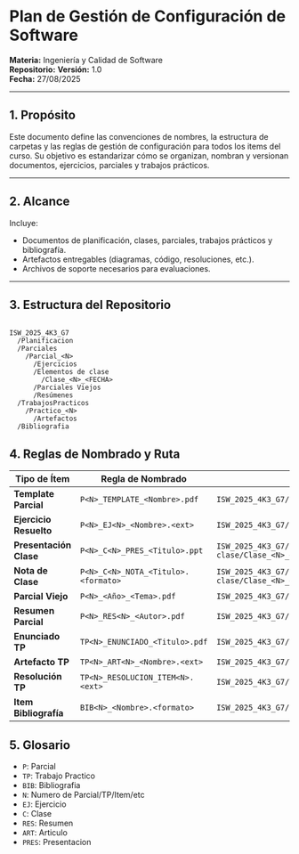 # Plan de Gestión de Configuración de Software

**Materia:** Ingeniería y Calidad de Software  
**Repositorio:**
**Versión:** 1.0  
**Fecha:** 27/08/2025

---

## 1. Propósito

Este documento define las convenciones de nombres, la estructura de carpetas y las reglas de gestión de configuración para todos los items del curso. Su objetivo es estandarizar cómo se organizan, nombran y versionan documentos, ejercicios, parciales y trabajos prácticos.

---

## 2. Alcance

Incluye:

- Documentos de planificación, clases, parciales, trabajos prácticos y bibliografía.
- Artefactos entregables (diagramas, código, resoluciones, etc.).
- Archivos de soporte necesarios para evaluaciones.

---

## 3. Estructura del Repositorio

```plaintext

ISW_2025_4K3_G7
  /Planificacion
  /Parciales
    /Parcial_<N>
      /Ejercicios
      /Elementos de clase
        /Clase_<N>_<FECHA>
      /Parciales Viejos
      /Resúmenes
  /TrabajosPracticos
    /Practico_<N>
      /Artefactos
  /Bibliografia

```

## 4. Reglas de Nombrado y Ruta

| Tipo de Ítem           | Regla de Nombrado                   | Ruta                                                                          |
| ---------------------- | ----------------------------------- | ----------------------------------------------------------------------------- |
| **Template Parcial**   | `P<N>_TEMPLATE_<Nombre>.pdf`        | `ISW_2025_4K3_G7/Parciales/Parcial_<N>/`                                      |
| **Ejercicio Resuelto** | `P<N>_EJ<N>_<Nombre>.<ext>`         | `ISW_2025_4K3_G7/Parciales/Parcial_<N>/Ejercicios/`                           |
| **Presentación Clase** | `P<N>_C<N>_PRES_<Titulo>.ppt`       | `ISW_2025_4K3_G7/Parciales/Parcial_<N>/Elementos de clase/Clase_<N>_<FECHA>/` |
| **Nota de Clase**      | `P<N>_C<N>_NOTA_<Titulo>.<formato>` | `ISW_2025_4K3_G7/Parciales/Parcial_<N>/Elementos de clase/Clase_<N>_<FECHA>/` |
| **Parcial Viejo**      | `P<N>_<Año>_<Tema>.pdf`             | `ISW_2025_4K3_G7/Parciales/Parcial_<N>/Parciales Viejos/`                     |
| **Resumen Parcial**    | `P<N>_RES<N>_<Autor>.pdf`           | `ISW_2025_4K3_G7/Parciales/Parcial_<N>/Resúmenes/`                            |
| **Enunciado TP**       | `TP<N>_ENUNCIADO_<Titulo>.pdf`      | `ISW_2025_4K3_G7/TrabajosPracticos/Practico_<N>/`                             |
| **Artefacto TP**       | `TP<N>_ART<N>_<Nombre>.<ext>`       | `ISW_2025_4K3_G7/TrabajosPracticos/Practico_<N>/Artefactos/`                  |
| **Resolución TP**      | `TP<N>_RESOLUCION_ITEM<N>.<ext>`    | `ISW_2025_4K3_G7/TrabajosPracticos/Practico_<N>/`                             |
| **Item Bibliografía**  | `BIB<N>_<Nombre>.<formato>`         | `ISW_2025_4K3_G7/Bibliografia/`                                               |

## 5. Glosario

- <code>P</code>: Parcial
- <code>TP</code>: Trabajo Practico
- <code>BIB</code>: Bibliografia
- <code>N</code>: Numero de Parcial/TP/Item/etc
- <code>EJ</code>: Ejercicio
- <code>C</code>: Clase
- <code>RES</code>: Resumen
- <code>ART</code>: Articulo
- <code>PRES</code>: Presentacion
